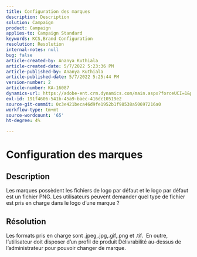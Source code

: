 ```yaml
---
title: Configuration des marques
description: Description
solution: Campaign
product: Campaign
applies-to: Campaign Standard
keywords: KCS,Brand Configuration
resolution: Resolution
internal-notes: null
bug: false
article-created-by: Ananya Kuthiala
article-created-date: 5/7/2022 5:23:36 PM
article-published-by: Ananya Kuthiala
article-published-date: 5/7/2022 5:25:44 PM
version-number: 2
article-number: KA-16087
dynamics-url: https://adobe-ent.crm.dynamics.com/main.aspx?forceUCI=1&pagetype=entityrecord&etn=knowledgearticle&id=eb93d768-2ace-ec11-a7b5-0022480a8e40
exl-id: 191f4606-541b-45a9-baec-416dc10519e2
source-git-commit: 0c3e421beca46d9fe1952b1f98538a50697216a0
workflow-type: tm+mt
source-wordcount: '65'
ht-degree: 4%

---
```


# Configuration des marques

## Description


Les marques possèdent les fichiers de logo par défaut et le logo par défaut est un fichier PNG. Les utilisateurs peuvent demander quel type de fichier est pris en charge dans le logo d’une marque ?


## Résolution


Les formats pris en charge sont .jpeg,.jpg,.gif,.png et .tif.  En outre, l’utilisateur doit disposer d’un profil de produit Délivrabilité au-dessus de l’administrateur pour pouvoir changer de marque.
